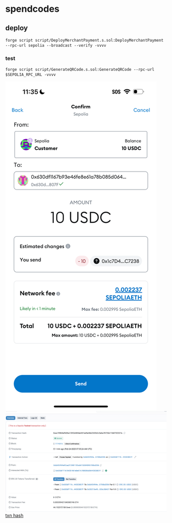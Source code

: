 # spendcodes

## deploy

```
forge script script/DeployMerchantPayment.s.sol:DeployMerchantPayment --rpc-url sepolia --broadcast --verify -vvvv
```

### test

```
forge script script/GenerateQRCode.s.sol:GenerateQRCode --rpc-url $SEPOLIA_RPC_URL -vvvv
```

![test ERC-681](images/screenshot.png)
![transaction receipt](images/TransactionReceipt.png)
[txn hash](https://sepolia.etherscan.io/tx/0xac709b9affd36a13f42e969ab457ad5e4bb2342b2c5e6a78720e17dbf702327a)
